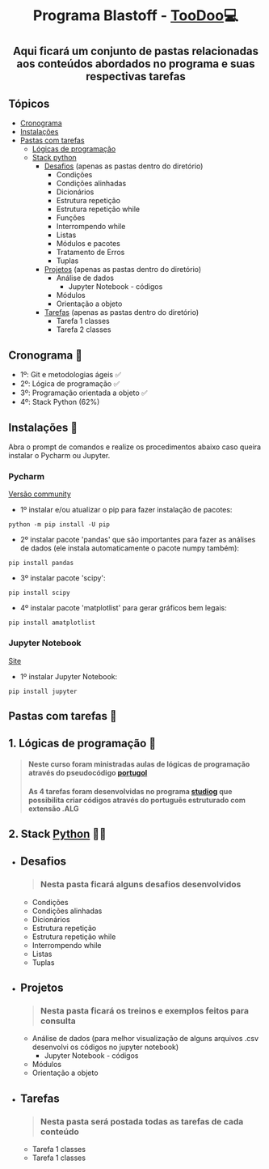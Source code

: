 <h1 align="center"> Programa Blastoff - <a href="http://www.toodoo.com.br/">TooDoo</a>💻 </h1>

<h2 align="center"> Aqui ficará um conjunto de pastas relacionadas aos conteúdos abordados no programa e suas respectivas tarefas</h2>

## Tópicos 
- [Cronograma](#cronograma-)
- [Instalações](#instalações-)
- [Pastas com tarefas](#pastas-com-tarefas-)
  - [Lógicas de programação](#1-lógicas-de-programação-)
  - [Stack python](#2-stack-python-)
    - [Desafios](#desafios) (apenas as pastas dentro do diretório)
      - Condições
      - Condições alinhadas
      - Dicionários
      - Estrutura repetição
      - Estrutura repetição while
      - Funções 
      - Interrompendo while
      - Listas
      - Módulos e pacotes
      - Tratamento de Erros
      - Tuplas
    - [Projetos](#projetos) (apenas as pastas dentro do diretório)
      - Análise de dados
        - Jupyter Notebook - códigos
      - Módulos
      - Orientação a objeto
    - [Tarefas](#tarefas) (apenas as pastas dentro do diretório)
      - Tarefa 1 classes
      - Tarefa 2 classes

## Cronograma 📆
- 1º: Git e metodologias ágeis ✅
- 2º: Lógica de programação ✅
- 3º: Programação orientada a objeto ✅
- 4º: Stack Python (62%)

## Instalações 🔧
Abra o prompt de comandos e realize os procedimentos abaixo caso queira instalar o Pycharm ou Jupyter.

### Pycharm
<a href="https://www.jetbrains.com/pt-br/pycharm/download/#section=windows">Versão community</a>
- 1º instalar e/ou atualizar o pip para fazer instalação de pacotes: 
```
python -m pip install -U pip
```
- 2º instalar pacote 'pandas' que são importantes para fazer as análises de dados (ele instala automaticamente o pacote numpy também): 
```
pip install pandas
```
- 3º instalar pacote 'scipy': 
```
pip install scipy
```
- 4º instalar pacote 'matplotlist' para gerar gráficos bem legais: 
```
pip install amatplotlist
```
### Jupyter Notebook
<a href="https://jupyter.org/">Site</a>
- 1º instalar Jupyter Notebook: 
```
pip install jupyter
```

## Pastas com tarefas 📂
## 1. Lógicas de programação 💬
> <h4>Neste curso foram ministradas aulas de lógicas de programação através do pseudocódigo <a href="https://pt.wikipedia.org/wiki/Portugol">portugol</a> </h4>
> <h4>As 4 tarefas foram desenvolvidas no programa <a href="https://visualg3.com.br/">studiog</a> que possibilita criar códigos através do português estruturado com extensão .ALG </h4>


## 2. Stack <a href="https://www.python.org/">Python</a> 🐍🔜
  - ## Desafios
    > <h3>Nesta pasta ficará alguns desafios desenvolvidos</h3>
    <ul>
    <li>Condições</li>
    <li>Condições alinhadas</li>
    <li>Dicionários</li>
    <li>Estrutura repetição</li>
    <li>Estrutura repetição while</li>
    <li>Interrompendo while</li>
    <li>Listas</li>
    <li>Tuplas</li>
    </ul>
 
- ## Projetos
  > <h3>Nesta pasta ficará os treinos e exemplos feitos para consulta</h3>
  <ul>
    <li>Análise de dados (para melhor visualização de alguns arquivos .csv desenvolvi os códigos no jupyter notebook)
      <ul>
        <li>Jupyter Notebook - códigos</li>
      </ul>
  </li>
    <li>Módulos</li>
    <li>Orientação a objeto</li>
    </ul>
  
- ## Tarefas
  > <h3>Nesta pasta será postada todas as tarefas de cada conteúdo</h3>
    <ul>
    <li>Tarefa 1 classes</li>
    <li>Tarefa 1 classes</li>
    </ul>
